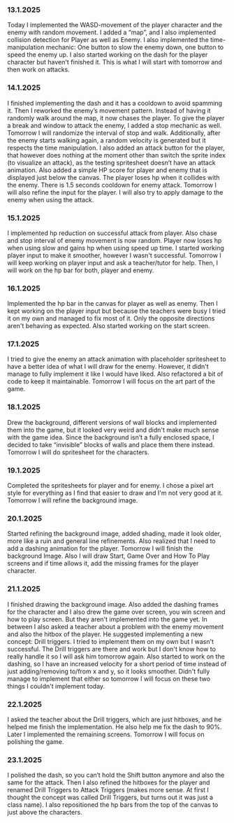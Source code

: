 ### 13.1.2025
Today I implemented the WASD-movement of the player character and the enemy with random movement. I added a “map”, and I also implemented collision detection for Player as well as Enemy.
I also implemented the time-manipulation mechanic: One button to slow the enemy down, one button to speed the enemy up.
I also started working on the dash for the player character but haven't finished it. This is what I will start with tomorrow and then work on attacks.

### 14.1.2025
I finished implementing the dash and it has a cooldown to avoid spamming it. Then I reworked the enemy’s movement pattern. Instead of having it randomly walk around the map, it now chases the player. To give the player a break and window to attack the enemy, I added a stop mechanic as well. Tomorrow I will randomize the interval of stop and walk.
Additionally, after the enemy starts walking again, a random velocity is generated but it respects the time manipulation.
I also added an attack button for the player, that however does nothing at the moment other than switch the sprite index (to visualize an attack), as the testing spritesheet doesn’t have an attack animation.
Also added a simple HP score for player and enemy that is displayed just below the canvas. The player loses hp when it collides with the enemy. There is 1.5 seconds cooldown for enemy attack.
Tomorrow I will also refine the input for the player. I will also try to apply damage to the enemy when using the attack.

### 15.1.2025
I implemented hp reduction on successful attack from player. Also chase and stop interval of enemy movement is now random.
Player now loses hp when using slow and gains hp when using speed up time.
I started working player input to make it smoother, however I wasn't successful.
Tomorrow I will keep working on player input and ask a teacher/tutor for help.
Then, I will work on the hp bar for both, player and enemy.

### 16.1.2025
Implemented the hp bar in the canvas for player as well as enemy. 
Then I kept working on the player input but because the teachers were busy I tried it on my own and managed to fix most of it. Only the opposite directions aren't behaving as expected. Also started working on the start screen.

### 17.1.2025
I tried to give the enemy an attack animation with placeholder spritesheet to have a better idea of what I will draw for the enemy. However, it didn't manage to fully implement it like I would have liked. Also refactored a bit of code to keep it maintainable. 
Tomorrow I will focus on the art part of the game.

### 18.1.2025
Drew the background, different versions of wall blocks and implemented them into the game, but it looked very weird and didn't make much sense with the game idea. Since the background isn’t a fully enclosed space,  I decided to take “invisible” blocks of walls and place them there instead.
Tomorrow I will do spritesheet for the characters.

### 19.1.2025
Completed the spritesheets for player and for enemy. I chose a pixel art style for everything as I find that easier to draw and I'm not very good at it.
Tomorrow I will refine the background image.

### 20.1.2025
Started refining the background image, added shading, made it look older, more like a ruin and general line refinements. Also realized that I need to add a dashing animation for the player.
Tomorrow I will finish the background Image. Also I will draw Start, Game Over and How To Play screens and if time allows it, add the missing frames for the player character.

### 21.1.2025
I finished drawing the background image. Also added the dashing frames for the character and I also drew the game over screen, you win screen and how to play screen. But they aren't implemented into the game yet.
In between I also asked a teacher about a problem with the enemy movement and also the hitbox of the player. He suggested implementing a new concept: Drill triggers. I tried to implement them on my own but I wasn't successful. The Drill triggers are there and work but I don't know how to really handle it so I will ask him tomorrow again. Also started to work on the dashing, so I have an increased velocity for a short period of time instead of just adding/removing to/from x and y, so it looks smoother. Didn't fully manage to implement that either so tomorrow I will focus on these two things I couldn't implement today.

### 22.1.2025
I asked the teacher about the Drill triggers, which are just hitboxes, and he helped me finish the implementation. He also help me fix the dash to 90%. Later I implemented the remaining screens.
Tomorrow I will focus on polishing the game.

### 23.1.2025
I polished the dash, so you can’t hold the Shift button anymore and also the same for the attack. Then I also refined the hitboxes for the player and renamed Drill Triggers to Attack Triggers (makes more sense. At first I thought the concept was called Drill Triggers, but turns out it was just a class name).
I also repositioned the hp bars from the top of the canvas to just above the characters.
